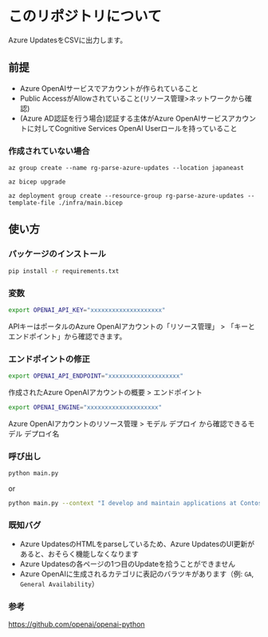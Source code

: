 # このリポジトリについて
Azure UpdatesをCSVに出力します。

## 前提
 * Azure OpenAIサービスでアカウントが作られていること
 * Public AccessがAllowされていること(リソース管理>ネットワークから確認)
 * (Azure AD認証を行う場合)認証する主体がAzure OpenAIサービスアカウントに対してCognitive Services OpenAI Userロールを持っていること

### 作成されていない場合
```
az group create --name rg-parse-azure-updates --location japaneast

az bicep upgrade

az deployment group create --resource-group rg-parse-azure-updates --template-file ./infra/main.bicep
```

## 使い方

### パッケージのインストール
```bash
pip install -r requirements.txt
```
### 変数
```bash
export OPENAI_API_KEY="xxxxxxxxxxxxxxxxxxxx"
```
APIキーはポータルのAzure OpenAIアカウントの「リソース管理」 > 「キーとエンドポイント」から確認できます。

### エンドポイントの修正
```bash
export OPENAI_API_ENDPOINT="xxxxxxxxxxxxxxxxxxxx"
```
作成されたAzure OpenAIアカウントの概要 > エンドポイント

```bash
export OPENAI_ENGINE="xxxxxxxxxxxxxxxxxxxx"
```
Azure OpenAIアカウントのリソース管理 > モデル デプロイ から確認できるモデル デプロイ名

### 呼び出し

```bash
python main.py
```

or 

```bash
python main.py --context "I develop and maintain applications at Contoso. At Contoso, our applications currently mainly run on Azure App Service, and we mainly use Azure SQL for our databases. While we currently do not use Azure's AI services, we are interested in potentially leveraging them in the future."
```

### 既知バグ
- Azure UpdatesのHTMLをparseしているため、Azure UpdatesのUI更新があると、おそらく機能しなくなります
- Azure Updatesの各ページの1つ目のUpdateを拾うことができません
- Azure OpenAIに生成されるカテゴリに表記のバラツキがあります（例: `GA`, `General Availability`）

### 参考
https://github.com/openai/openai-python
